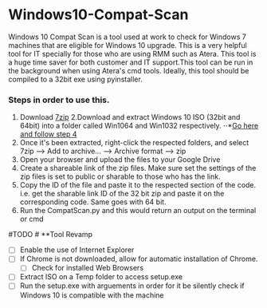 # Windows10-Compat-Scan
Windows 10 Compat Scan is a tool used at work to check for Windows 7 machines that are eligible for Windows 10 upgrade. This is a very helpful tool for IT specially for those who are using RMM such as Atera. This tool is a huge time saver for both customer and IT support.This tool can be run in the background when using Atera's cmd tools. Ideally, this tool should be compiled to a 32bit exe using pyinstaller.
### Steps in order to use this.
1. Download [7zip](https://www.7-zip.org/download.html)
2.Download and extract Windows 10 ISO (32bit and 64bit) into a folder called Win1064 and Win1032 respectively.
⋅⋅*[Go here and follow step 4](https://windowsreport.com/windows-10-iso-file-not-downloading/)
3. Once it's been extracted, right-click the respected folders, and select 7zip --> Add to archive... --> Archive format --> zip
4. Open your browser and upload the files to your Google Drive
5. Create a shareable link of the zip files. Make sure set the settings of the zip files is set to public or sharable to those who has the link.
6. Copy the ID of the file and paste it to the respected section of the code. i.e. get the sharable link ID of the 32 bit zip and paste it on the corresponding code. Same goes with 64 bit.
7. Run the CompatScan.py and this would return an output on the terminal or cmd


#TODO # **Tool Revamp
- [ ] Enable the use of Internet Explorer
- [ ] If Chrome is not downloaded, allow for automatic installation of Chrome.
    - [ ] Check for installed Web Browsers
- [ ] Extract ISO on a Temp folder to access setup.exe
- [ ] Run the setup.exe with arguements in order for it be silently check if Windows 10 is compatible with the machine